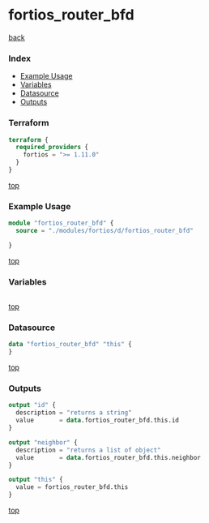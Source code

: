 # fortios_router_bfd

[back](../fortios.md)

### Index

- [Example Usage](#example-usage)
- [Variables](#variables)
- [Datasource](#datasource)
- [Outputs](#outputs)

### Terraform

```terraform
terraform {
  required_providers {
    fortios = ">= 1.11.0"
  }
}
```

[top](#index)

### Example Usage

```terraform
module "fortios_router_bfd" {
  source = "./modules/fortios/d/fortios_router_bfd"

}
```

[top](#index)

### Variables

```terraform
```

[top](#index)

### Datasource

```terraform
data "fortios_router_bfd" "this" {
}
```

[top](#index)

### Outputs

```terraform
output "id" {
  description = "returns a string"
  value       = data.fortios_router_bfd.this.id
}

output "neighbor" {
  description = "returns a list of object"
  value       = data.fortios_router_bfd.this.neighbor
}

output "this" {
  value = fortios_router_bfd.this
}
```

[top](#index)